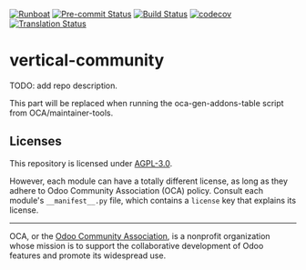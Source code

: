 
[![Runboat](https://img.shields.io/badge/runboat-Try%20me-875A7B.png)](https://runboat.odoo-community.org/builds?repo=OCA/vertical-community&target_branch=15.0)
[![Pre-commit Status](https://github.com/OCA/vertical-community/actions/workflows/pre-commit.yml/badge.svg?branch=15.0)](https://github.com/OCA/vertical-community/actions/workflows/pre-commit.yml?query=branch%3A15.0)
[![Build Status](https://github.com/OCA/vertical-community/actions/workflows/test.yml/badge.svg?branch=15.0)](https://github.com/OCA/vertical-community/actions/workflows/test.yml?query=branch%3A15.0)
[![codecov](https://codecov.io/gh/OCA/vertical-community/branch/15.0/graph/badge.svg)](https://codecov.io/gh/OCA/vertical-community)
[![Translation Status](https://translation.odoo-community.org/widgets/vertical-community-15-0/-/svg-badge.svg)](https://translation.odoo-community.org/engage/vertical-community-15-0/?utm_source=widget)

<!-- /!\ do not modify above this line -->

# vertical-community

TODO: add repo description.

<!-- /!\ do not modify below this line -->

<!-- prettier-ignore-start -->

[//]: # (addons)

This part will be replaced when running the oca-gen-addons-table script from OCA/maintainer-tools.

[//]: # (end addons)

<!-- prettier-ignore-end -->

## Licenses

This repository is licensed under [AGPL-3.0](LICENSE).

However, each module can have a totally different license, as long as they adhere to Odoo Community Association (OCA)
policy. Consult each module's `__manifest__.py` file, which contains a `license` key
that explains its license.

----
OCA, or the [Odoo Community Association](http://odoo-community.org/), is a nonprofit
organization whose mission is to support the collaborative development of Odoo features
and promote its widespread use.
